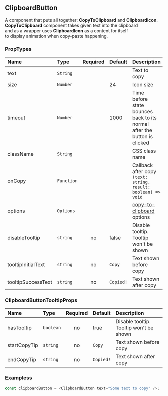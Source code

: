 ## ClipboardButton

A component that puts all together: **CopyToClipboard** and **ClipboardIcon**.<br/>
**CopyToClipboard** component takes given text into the clipboard <br/>and as a wrapper uses **ClipboardIcon** as a content for itself<br/> to display animation when copy-paste happening.

### PropTypes

| Name               | Type       | Required | Default   | Description                                                                   |
| :----------------- | :--------- | :------: | :-------- | :---------------------------------------------------------------------------- |
| text               | `String`   |          |           | Text to copy                                                                  |
| size               | `Number`   |          | 24        | Icon size                                                                     |
| timeout            | `Number`   |          | 1000      | Time before state bounces back to its normal <br/>after the button is clicked |
| className          | `String`   |          |           | CSS class name                                                                |
| onCopy             | `Function` |          |           | Callback after copy <br/>`(text: string, result: boolean) => void`            |
| options            | `Options`  |          |           | [copy-to-clipboard](https://github.com/sudodoki/copy-to-clipboard) options    |
| disableTooltip     | `string`   |    no    | false     | Disable tooltip. Tooltip won't be shown                                       |
| tooltipInitialText | `string`   |    no    | `Copy`    | Text shown before copy                                                        |
| tooltipSuccessText | `string`   |    no    | `Copied!` | Text shown after copy                                                         |

### ClipboardButtonTooltipProps

| Name         | Type      | Required | Default   | Description                             |
| :----------- | :-------- | :------: | :-------- | :-------------------------------------- |
| hasTooltip   | `boolean` |    no    | true      | Disable tooltip. Tooltip won't be shown |
| startCopyTip | `string`  |    no    | `Copy`    | Text shown before copy                  |
| endCopyTip   | `string`  |    no    | `Copied!` | Text shown after copy                   |

### Exampless

```js
const clipboardButton = <ClipboardButton text="Some text to copy" />;
```
